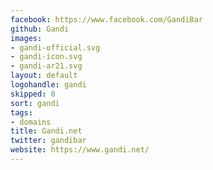 ```yaml
---
facebook: https://www.facebook.com/GandiBar
github: Gandi
images:
- gandi-official.svg
- gandi-icon.svg
- gandi-ar21.svg
layout: default
logohandle: gandi
skipped: 0
sort: gandi
tags:
- domains
title: Gandi.net
twitter: gandibar
website: https://www.gandi.net/
---
```

